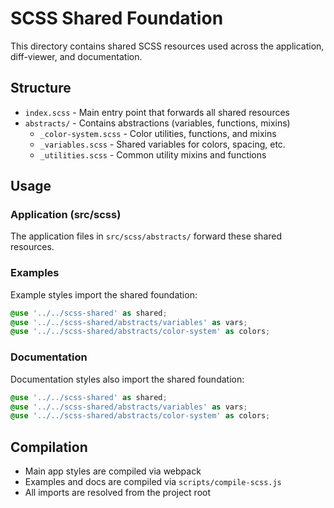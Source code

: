 # SCSS Shared Foundation

This directory contains shared SCSS resources used across the application, diff-viewer, and documentation.

## Structure

- `index.scss` - Main entry point that forwards all shared resources
- `abstracts/` - Contains abstractions (variables, functions, mixins)
  - `_color-system.scss` - Color utilities, functions, and mixins
  - `_variables.scss` - Shared variables for colors, spacing, etc.
  - `_utilities.scss` - Common utility mixins and functions

## Usage

### Application (src/scss)

The application files in `src/scss/abstracts/` forward these shared resources.

### Examples

Example styles import the shared foundation:

```scss
@use '../../scss-shared' as shared;
@use '../../scss-shared/abstracts/variables' as vars;
@use '../../scss-shared/abstracts/color-system' as colors;
```

### Documentation

Documentation styles also import the shared foundation:

```scss
@use '../../scss-shared' as shared;
@use '../../scss-shared/abstracts/variables' as vars;
@use '../../scss-shared/abstracts/color-system' as colors;
```

## Compilation

- Main app styles are compiled via webpack
- Examples and docs are compiled via `scripts/compile-scss.js`
- All imports are resolved from the project root
